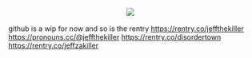 ⠀⠀⠀⠀⠀⠀⠀⠀⠀⠀⠀⠀⠀⠀⠀⠀⠀⠀⠀⠀⠀⠀⠀![](https://i.imgur.com/hBPa00u.png)



github is a wip for now and so is the rentry
https://rentry.co/jeffthekiIIer
https://pronouns.cc/@jeffthekiller
https://rentry.co/disordertown
https://rentry.co/jeffzakiller
